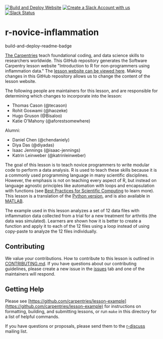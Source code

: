 [![Build and Deploy Website](https://github.com/swcarpentry/r-novice-inflammation/workflows/01%20Build%20and%20Deploy%20Site/badge.svg)](https://github.com/swcarpentry/r-novice-inflammation/actions/workflows/sandpaper-main.yaml)
[![Create a Slack Account with us](https://img.shields.io/badge/Create_Slack_Account-The_Carpentries-071159.svg)](https://slack-invite.carpentries.org/)
[![Slack Status](https://img.shields.io/badge/Slack_Channel-swc--r--inflammation-E01563.svg)](https://carpentries.slack.com/messages/C9WDPCMUG)

# r-novice-inflammation

build-and-deploy-readme-badge

[The Carpentries](https://carpentries.org/) teach foundational coding, and data science skills to
researchers worldwide. This GitHub repository generates the Software Carpentry lesson website
"Introduction to R for non-programmers using inflammation data." The [lesson website can be viewed
here][online]. Making changes in this GitHub repository
allows us to change the content of the lesson website.

The following people are maintainers for this lesson, and are responsible for determining which
changes to incorporate into the lesson:

- Thomas Cason (@tecason)
- Rohit Goswami (@haozeke)
- Hugo Gruson (@Bisaloo)
- Katie O'Mahony (@aforestsomewhere)

Alumni:

- Daniel Chen (@chendaniely)
- Diya Das (@diyadas)
- Isaac Jennings (@isaac-jennings)
- Katrin Leinweber (@katrinleinweber)

The goal of this lesson is to teach novice programmers to write modular code to
perform a data analysis. R is used to teach these skills because it is a
commonly used programming language in many scientific disciplines. However, the
emphasis is not on teaching every aspect of R, but instead on
language agnostic principles like automation with loops and encapsulation with
functions (see [Best Practices for Scientific Computing][best-practices] to
learn more). This lesson is a translation of the [Python version][py],
and is also available in [MATLAB].

The example used in this lesson analyzes a set of 12 data files with
inflammation data collected from a trial for a new treatment for arthritis (the
data was simulated). Learners are shown how it is better to create a function
and apply it to each of the 12 files using a loop instead of using copy-paste
to analyze the 12 files individually.

## Contributing

We value your contributions. How to contribute to this lesson is outlined in
[CONTRIBUTING.md](https://github.com/swcarpentry/r-novice-inflammation/blob/master/CONTRIBUTING.md).
If you have questions about our contributing guidelines, please create a new issue in the [issues]
tab and one of the maintainers will respond.

## Getting Help

Please see [https://github.com/carpentries/lesson-example](https://github.com/carpentries/lesson-example)
for instructions on formatting, building, and submitting lessons,
or run `make` in this directory for a list of helpful commands.

If you have questions or proposals, please send them to the [r-discuss] mailing list.

[online]: https://swcarpentry.github.io/r-novice-inflammation/
[best-practices]: https://journals.plos.org/plosbiology/article?id=10.1371/journal.pbio.1001745
[py]: https://github.com/swcarpentry/python-novice-inflammation
[MATLAB]: https://github.com/swcarpentry/matlab-novice-inflammation
[issues]: https://github.com/swcarpentry/r-novice-inflammation/issues
[r-discuss]: https://carpentries.topicbox.com/groups/discuss



